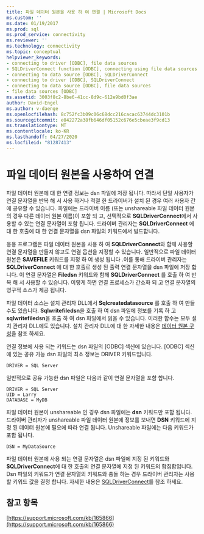 ```yaml
---
title: 파일 데이터 원본을 사용 하 여 연결 | Microsoft Docs
ms.custom: ''
ms.date: 01/19/2017
ms.prod: sql
ms.prod_service: connectivity
ms.reviewer: ''
ms.technology: connectivity
ms.topic: conceptual
helpviewer_keywords:
- connecting to driver [ODBC], file data sources
- SQLDriverConnect function [ODBC], connecting using file data sources
- connecting to data source [ODBC], SQLDriverConnect
- connecting to driver [ODBC], SQLDriverConnect
- connecting to data source [ODBC], file data sources
- file data sources [ODBC]
ms.assetid: 3003f8c2-8be6-41cc-8d9c-612e9bd0f3ae
author: David-Engel
ms.author: v-daenge
ms.openlocfilehash: 8c752fc3b09c06c68dcc216cacac63744dc3101b
ms.sourcegitcommit: e042272a38fb646df05152c676e5cbeae3f9cd13
ms.translationtype: MT
ms.contentlocale: ko-KR
ms.lasthandoff: 04/27/2020
ms.locfileid: "81287413"
---
```

# <a name="connecting-using-file-data-sources"></a>파일 데이터 원본을 사용하여 연결
파일 데이터 원본에 대 한 연결 정보는 dsn 파일에 저장 됩니다. 따라서 단일 사용자가 연결 문자열을 반복 해 서 사용 하거나 적절 한 드라이버가 설치 된 경우 여러 사용자 간에 공유할 수 있습니다. 파일에는 드라이버 이름 (또는 unshareable 파일 데이터 원본의 경우 다른 데이터 원본 이름)이 포함 되 고, 선택적으로 **SQLDriverConnect**에서 사용할 수 있는 연결 문자열이 포함 됩니다. 드라이버 관리자는 **SQLDriverConnect** 에 대 한 호출에 대 한 연결 문자열을 dsn 파일의 키워드에서 빌드합니다.  
  
 응용 프로그램은 파일 데이터 원본을 사용 하 여 **SQLDriverConnect**와 함께 사용할 연결 문자열을 만들지 않고도 연결 옵션을 지정할 수 있습니다. 일반적으로 파일 데이터 원본은 **SAVEFILE** 키워드를 지정 하 여 생성 됩니다 .이를 통해 드라이버 관리자는 **SQLDriverConnect** 에 대 한 호출로 생성 된 출력 연결 문자열을 dsn 파일에 저장 합니다. 이 연결 문자열은 **Filedsn** 키워드와 함께 **SQLDriverConnect** 를 호출 하 여 반복 해 서 사용할 수 있습니다. 이렇게 하면 연결 프로세스가 간소화 되 고 연결 문자열의 영구적 소스가 제공 됩니다.  
  
 파일 데이터 소스는 설치 관리자 DLL에서 **Sqlcreatedatasource** 를 호출 하 여 만들 수도 있습니다. **Sqlwritefiledsn**을 호출 하 여 dsn 파일에 정보를 기록 하 고 **sqlwritefiledsn**을 호출 하 여 dsn 파일에서 읽을 수 있습니다. 이러한 함수는 모두 설치 관리자 DLL에도 있습니다. 설치 관리자 DLL에 대 한 자세한 내용은 [데이터 원본 구성](../../../odbc/reference/install/configuring-data-sources.md)을 참조 하세요.  
  
 연결 정보에 사용 되는 키워드는 dsn 파일의 [ODBC] 섹션에 있습니다. [ODBC] 섹션에 있는 공유 가능 dsn 파일의 최소 정보는 DRIVER 키워드입니다.  
  
```  
DRIVER = SQL Server  
```  
  
 일반적으로 공유 가능한 dsn 파일은 다음과 같이 연결 문자열을 포함 합니다.  
  
```  
DRIVER = SQL Server  
UID = Larry  
DATABASE = MyDB  
```  
  
 파일 데이터 원본이 unshareable 인 경우 dsn 파일에는 **dsn** 키워드만 포함 됩니다. 드라이버 관리자가 unshareable 파일 데이터 원본에 정보를 보내면 **DSN** 키워드에 지정 된 데이터 원본에 필요에 따라 연결 됩니다. Unshareable 파일에는 다음 키워드가 포함 됩니다.  
  
```  
DSN = MyDataSource  
```  
  
 파일 데이터 원본에 사용 되는 연결 문자열은 dsn 파일에 지정 된 키워드와 **SQLDriverConnect**에 대 한 호출의 연결 문자열에 지정 된 키워드의 합집합입니다. Dsn 파일의 키워드가 연결 문자열의 키워드와 충돌 하는 경우 드라이버 관리자는 사용할 키워드 값을 결정 합니다. 자세한 내용은 [SQLDriverConnect](../../../odbc/reference/syntax/sqldriverconnect-function.md)를 참조 하세요.  
  
## <a name="see-also"></a>참고 항목  
 [https://support.microsoft.com/kb/165866](https://support.microsoft.com/kb/165866)
